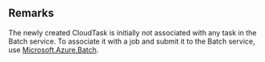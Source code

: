 ## Remarks  
 The newly created CloudTask is initially not associated with any task in the Batch service.             To associate it with a job and submit it to the Batch service, use [Microsoft.Azure.Batch](assetId:///N:Microsoft.Azure.Batch?qualifyHint=False&autoUpgrade=True).